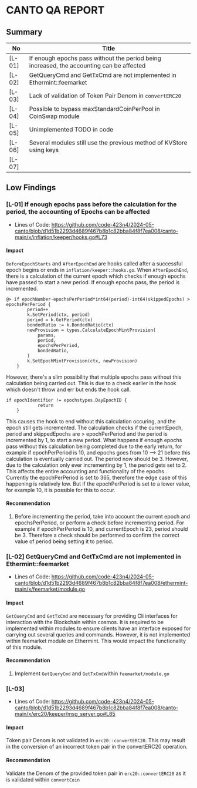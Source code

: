 # CANTO QA REPORT

## Summary

| No | Title |
| --- | --- |
| [L-01] | If enough epochs pass without the period being increased, the accounting can be affected |
| [L-02] | GetQueryCmd and GetTxCmd are not implemented in Ethermint::feemarket |
| [L-03] | Lack of validation of Token Pair Denom in `convertERC20` |
| [L-04] | Possible to bypass maxStandardCoinPerPool  in CoinSwap module |
| [L-05] | Unimplemented TODO in code |
| [L-06] | Several modules still use the previous method of KVStore using keys |
| [L-07] |  |

## Low Findings

### [L-01]  If enough epochs pass before the calculation for the period, the accounting of Epochs can be affected

- Lines of Code: 
https://github.com/code-423n4/2024-05-canto/blob/d1d51b2293d4689f467b8b1c82bba84f8f7ea008/canto-main/x/inflation/keeper/hooks.go#L73

#### Impact
`BeforeEpochStarts` and `AfterEpochEnd` are hooks called after a successful epoch begins or ends in `inflation/keeper::hooks.go`.  When `AfterEpochEnd`, there is a calculation of the current epoch which checks if enough epochs have passed to start a new period. If enough epochs pass, the period is incremented.
```
@> if epochNumber-epochsPerPeriod*int64(period)-int64(skippedEpochs) > epochsPerPeriod {
		period++
		k.SetPeriod(ctx, period)
		period = k.GetPeriod(ctx)
		bondedRatio := k.BondedRatio(ctx)
		newProvision = types.CalculateEpochMintProvision(
			params,
			period,
			epochsPerPeriod,
			bondedRatio,
		)
		k.SetEpochMintProvision(ctx, newProvision)
	}
```
However, there's a slim possibility that multiple epochs pass without this calculation being carried out. This is due to a check earlier in the hook which doesn't throw and err but ends the hook call.
```
if epochIdentifier != epochstypes.DayEpochID {
			return
	}
```
This causes the hook to end without this calculation occuring, and the epoch still gets incremented. 
The calculation checks if the currentEpoch, period and skippedEpochs are > epochPerPeriod and the period is incremented by 1, to start a new period. 
What happens if enough epochs pass without this calculation being completed due to the early return, for example if epochPerPeriod is 10, and epochs goes from 10 --> 21 before this calculation is eventually carried out. The period now should be 3. However, due to the calculation only ever incrementing by 1, the period gets set to 2. 
This affects the entire accounting and functionality of the epochs .
Currently the epochPerPeriod is set to 365, therefore the edge case of this happening is relatively low. But if the epochPerPeriod is set to a lower value, for example 10, it is possible for this to occur. 

#### Recommendation
1. Before incrementing the period, take into account the current epoch and epochsPerPeriod, or perform a check before incrementing period. For example if epochPerPeriod is 10, and currentEpoch is 23, period should be 3. Therefore a check should be performed to confirm the correct value of period being setting it to period.

### [L-02] GetQueryCmd and GetTxCmd are not implemented in Ethermint::feemarket

- Lines of Code: 
https://github.com/code-423n4/2024-05-canto/blob/d1d51b2293d4689f467b8b1c82bba84f8f7ea008/ethermint-main/x/feemarket/module.go

#### Impact
`GetQueryCmd` and `GetTxCmd` are necessary for providing Cli interfaces for interaction with the Blockchain within cosmos. It is required to be implemented within modules to ensure clients have an interface exposed for carrying out several queries and commands. However, it is not implemented within feemarket module on Ethermint. This would impact the functionality of this module.


#### Recommendation 
1. Implement `GetQueryCmd` and `GetTxCmd`within `feemarket/module.go`

### [L-03]  

- Lines of Code: 
https://github.com/code-423n4/2024-05-canto/blob/d1d51b2293d4689f467b8b1c82bba84f8f7ea008/canto-main/x/erc20/keeper/msg_server.go#L85

#### Impact
Token pair Denom is not validated in `erc20::convertERC20`. This may result in the conversion of an incorrect token pair in the convertERC20 operation.

#### Recommendation
Validate the Denom of the provided token pair in `erc20::convertERC20` as it is validated within `convertCoin`